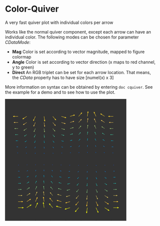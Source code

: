# Color-Quiver
A very fast quiver plot with individual colors per arrow

Works like the normal quiver component, except each arrow can have an individual color. The following modes can be chosen for parameter *CDataMode*:
* **Mag** Color is set according to vector magnitude, mapped to figure colormap
* **Angle** Color is set according to vector direction (x maps to red channel, y to green)
* **Direct** An RGB triplet can be set for each arrow location. That means, the *CData* property has to have size [numel(x) x 3]

More information on syntax can be obtained by entering `doc cquiver`. See the example for a demo and to see how to use the plot.

![Example](./cquiver.gif)
